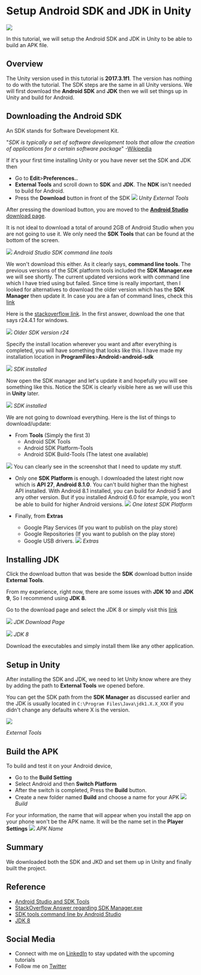 ﻿# Setup Android SDK and JDK in Unity

![](Images/MainTitle.jpg)

In this tutorial, we will setup the Android SDK and JDK in Unity to be able to build an APK file. 

## Overview
The Unity version used in this tutorial is **2017.3.1f1**. The version has nothing to do with the tutorial. The SDK steps are the same in all Unity versions.
We will first download the **Android SDK** and **JDK** then we will set things up in Unity and build for Android.

## Downloading the Android SDK

An SDK stands for Software Development Kit. 

"*SDK is typically a set of software development tools that allow the creation of applications for a certain software package*" -[Wikipedia](https://en.wikipedia.org/wiki/Software_development_kit)

If it's your first time installing Unity or you have never set the SDK and JDK then

* Go to **Edit**>**Preferences..**
* **External Tools** and scroll down to **SDK** and **JDK**. The **NDK** isn't needed to build for Android.
* Press the **Download** button in front of the SDK
![](Images/1.jpg)
*Unity External Tools*

After pressing the download button, you are moved to the [**Android Studio** download page](https://developer.android.com/studio/index.html).

It is not ideal to download a total of around 2GB of Android Studio when you are not going to use it. We only need the **SDK Tools** that can be found at the bottom of the screen.

![](Images/2.jpg)
*Android Studio SDK command line tools*

We won't download this either. As it clearly says, **command line tools**. The previous versions of the SDK platform tools included the **SDK Manager.exe** we will see shortly. The current updated versions work with command line which I have tried using but failed. Since time is really important, then I looked for alternatives to download the older version which has the **SDK Manager** then update it. In case you are a fan of command lines, check this [link](https://developer.android.com/studio/command-line/sdkmanager.html)

Here is the [stackoverflow link](https://stackoverflow.com/questions/37505709/how-do-i-download-the-android-sdk-without-downloading-android-studio). In the first answer, download the one that says r24.4.1 for windows.

![](Images/3.jpg)
*Older SDK version r24*

Specify the install location wherever you want and after everything is completed, you will have something that looks like this. I have made my installation location in **ProgramFiles**>**Android**>**android-sdk**

![](Images/4.jpg)
*SDK installed*

Now open the SDK manager and let's update it and hopefully you will see something like this. Notice the SDK is clearly visible here as we will use this in **Unity** later.

![](Images/5.jpg)
*SDK installed*

We are not going to download everything. Here is the list of things to download/update:

* From **Tools** (Simply the first 3)
   * Android SDK Tools
   * Android SDK Platform-Tools
   * Android SDK Build-Tools (The latest one available)

![](Images/6.jpg)
You can clearly see in the screenshot that I need to update my stuff.

* Only one **SDK Platform** is enough. I downloaded the latest right now which is **API 27**, **Android 8.1.0**. You can't build higher than the highest API installed. With Android 8.1 installed, you can build for Android 5 and any other version. But if you installed Android 6.0 for example, you won't be able to build for higher Android versions.
![](Images/7.jpg)
*One latest SDK Platform*

* Finally, from **Extras**
   * Google Play Services (If you want to publish on the play store)
   * Google Repositories (If you want to publish on the play store)
   * Google USB drivers.
   ![](Images/8.jpg)
*Extras*

## Installing JDK

Click the download button that was beside the **SDK** download button inside **External Tools**.

From my experience, right now, there are some issues with **JDK 10** and **JDK 9**, So I recommend using **JDK 8**.

Go to the download page and select the JDK 8 or simply visit this [link](http://www.oracle.com/technetwork/java/javase/downloads/jdk8-downloads-2133151.html)

![](Images/9.jpg)
*JDK Download Page*

![](Images/10.jpg)
*JDK 8*

Download the executables and simply install them like any other application.

## Setup in Unity

After installing the SDK and JDK, we need to let Unity know where are they by adding the path to **External Tools** we opened before.

You can get the SDK path from the **SDK Manager** as discussed earlier and the JDK is usually located in ``` C:\Program Files\Java\jdk1.X.X_XXX ``` if you didn't change any defaults where X is the version.

![](Images/11.jpg)

*External Tools*

## Build the APK

To build and test it on your Android device,

* Go to the **Build Setting**
* Select Android and then **Switch Platform**
* After the switch is completed, Press the **Build** button.
* Create a new folder named **Build** and choose a name for your APK
![](Images/12.jpg)
*Build*

For your information, the name that will appear when you install the app on your phone won't be the APK name. It will be the name set in the **Player Settings**
![](Images/13.jpg)
*APK Name*

## Summary

We downloaded both the SDK and JKD and set them up in Unity and finally built the project.

## Reference

* [Android Studio and SDK Tools](https://developer.android.com/studio/index.html)
* [StackOverflow Answer regarding SDK Manager.exe](https://stackoverflow.com/questions/37505709/how-do-i-download-the-android-sdk-without-downloading-android-studio)
* [SDK tools command line by Android Studio](https://developer.android.com/studio/command-line/sdkmanager.html)
* [JDK 8](http://www.oracle.com/technetwork/java/javase/downloads/jdk8-downloads-2133151.html)

## Social Media

* Connect with me on [LinkedIn](https://www.linkedin.com/in/mohammedalsayedomar/) to stay updated with the upcoming tutorials
* Follow me on [Twitter](https://twitter.com/Mohammed_Omar_U)